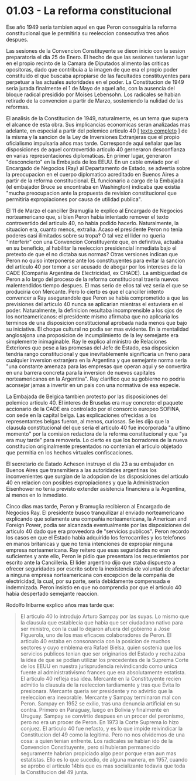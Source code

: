# 01.03 - La reforma constitucional

Ese año 1949 seria tambien aquel en que Peron conseguiria la reforma constitucional que le permitiria su reeleccion consecutiva tres años despues.

Las sesiones de la Convencion Constituyente se dieon inicio con la sesion preparatoria el dia 25 de Enero.
El hecho de que las sesiones tuvieran lugar en el propio recinto de la Camara de Diputados alimento las criticas opositoras, dado que contribuia 
a la imagen de que era el propio poder constituido el que buscaba apropiarse de las facultades constituyentes para perpetuar a las actuales
autoridades en el poder.
La Constitucion de 1949 seria jurada finalmente el 1 de Mayo de aquel año, con la ausencia del bloque radical presidido por Moises Lebensohn.
Los radicales se habian retirado de la convencion a partir de Marzo, sosteniendo la nulidad de las reformas.

El analisis de la Constitucion de 1949, naturalmente, es un tema que supera el alcance de esta obra.
Sus implicancias economicas seran analizadas mas adelante, en especial a partir del polemico articulo 40 [ [texto completo](https://www.labaldrich.com.ar/art-40-const-nac-1949-los-servicos-publicos-pertenecen-al-estado-y-no-pueden-ser-enajenados/) ] de la misma y 
la sancion de la Ley de Inversiones Extranjeras que el propio oficialismo impulsaria años mas tarde.
Corresponde aqui señalar que las disposiciones de aquel controvertido articulo 40 gerneraron desconfianza en varias representaciones diplomaticas.
En primer lugar, generaron "desconcierto" en la Embajada de los EEUU. 
En un cable enviado por el Encargado de Negocios (Ray) al Departamento de Estado, 
se advertia sobre la preocupacion en el cuerpo diplomatico acreditado en Buenos Aires a partir de la reforma constitucional.
EL funcionario a cargo de la Embajada (el embajador Bruce se encontraba en Washington) indicaba que existia 
"mucha preocupacion ante la propuesta de revision constitucional que permitiria expropiaciones por causa de utilidad publica".

El 11 de Marzo el canciller Bramuglia le explico al Encargado de Negocios norteamericano que, 
si bien Peron habia intentado remover el texto controvertido del articulo 40, 
no habia podido hacerlo.
Naturalmente, la situacion era, cuanto menos, extraña.
Acaso el presidente Peron no tenia poderes casi ilimitados sobre su tropa?
O tal vez el lider no queria "interferir" con una Convencion Constituyente que, en definitiva, actuaba en su beneficio, 
al habilitar la reeleccion presidencial inmediata bajo el pretexto de que el no dictaba sus normas?
Otras versiones indican que Peron no quiso interponerse ante los constituyentes 
para evitar la sancion del articulo 40 por temor a ser acusado de abogar por los intereses de la CADE 
(Compañia Argentina de Electricidad, ex CHADE).
La ambiguedad de Peron a lo largo del proceso de la reforma constitucional traeria nuevos malentendidos tiempo despues.
El mas serio de ellos tal vez seria el que se produciria con Mercante.
Pero lo cierto es que el canciller intento convencer a Ray asegurandole que Peron se habia comprometido a que las previsiones del articulo 40
nunca se aplicarian mientras el estuviera en el poder.
Naturalmente, la definicion resultaba incomprensible a los ojos de los norteamericanos: 
el presidente mismo afirmaba que no aplicaria los terminos de una disposicion constitucional aprobada nada menos que bajo su iniciativa.
El choque cultural no podia ser mas evidente.
En la mentalidad anglosajona una proposicion de incumplimiento de la ley semejante era simplemente inimaginable.
Ray le explico al ministro de Relaciones Exteriores que pese a las promesas del Jefe de Estado, esa disposicion tendria rango constitucional
y que inevitablemente significaria un freno para cualquier inversion extranjera en la Argentina y que semejante norma seria 
"una constante amenaza para las empresas que operan aqui y se convertira en una barrera concreta para la inversion de nuevos capitales
norteamericanos en la Argentina".
Ray clarifico que su gobierno no podria aconsejar jamas a invertir en un pais con una normativa de esa especie.

La Embajada de Belgica tambien protesto por las disposiciones del polemico articulo 40.
El interes de Bruselas era muy concreto:
el paquete accionario de la CADE era controlado por el consorcio europeo SOFINA, con sede en la capital belga.
Las explicaciones ofrecidas a los representantes belgas fueron, al menos, curiosas.
Se les dijo que la clausula constitucional del que seria el articulo 40 
fue incorporada "a ultimo momento" por la comision redactora de la reforma constitucional
y que "ya era muy tarde" para removerla.
Lo cierto es que los borradores de la nueva constitucion originalmente presentados no contenian el articulo objetado
que permitia en los hechos virtuales confiscaciones.

El secretario de Eatado Acheson instruyo el dia 23 a su embajador en Buenos Aires que transmitiera a las autoridades argentinas 
los inconvenientes que surgian de la adopcion de las disposiciones del articulo 40 en relacion con posibles expropiaciones y que la
Administracion Eisenhower no tenia previsto extender asistencia financiera a la Argentina, al menos en lo inmediato.

Cinco dias mas tarde, Peron y Bramuglia recibieron al Encargado de Negocios Ray.
El presidente busco tranquilizar al enviado norteamericano explicando que solamente una compañia norteamericana,
la American and Foreign Power, podia ser alcanzada eventualmente por las disposiciones del articulo 40 dado que era proveedora de "servicios publicos".
Peron recordo los casos en que el Estado habia adquirido los ferrocarriles y los telefonos en manos britanicas y 
que no tenia intenciones de expropiar ninguna empresa norteamericana.
Ray reitero que esas seguridades no eran suficientes y ante ello, Peron le pidio que presentara los requerimientos por escrito ante la Cancilleria.
El lider argentino dijo que staba dispuesto a ofrecer seguridades por escrito sobre la inexistencia de voluntad de afectar a ninguna empresa
norteamericana con excepcion de la compañia de electricidad, la cual, por su parte, seria debidamente compensada e indemnizada.
Peron insistio en que no comprendia por que el articulo 40 habia despertado semejante reaccion.

Rodolfo Iribarne explico a&ntilde;os mas tarde que:
> El articulo 40 lo introdujo Arturo Sampay por las suyas.
> Lo mismo que la clausula que establecia que habia que ser ciudadano nativo para ser ministro,
> con la cual lo dejaron afuera del gobierno a Jose Figuerola, uno de los mas eficaces colaboradores de Peron.
> El articulo 40 estaba en consonancia con la posicion de muchos sectores y cuyo emblema era Rafael Bielsa,
> quien sostenia que los servicios publicos tenian que ser originarios del Estado y
> rechazaba la idea de que se podian utilizar los precedentes de la Suprema Corte de los EEUU en nuestra jurisprudencia
> reivindicando como unica fuente al administrativismo frances que era absolutamente estatista.
> El articulo 40 refleja esa idea.
> Mercante en la Constituyente recien admitio la clausula de la reeleccion tardiamente y tras que Evita lo presionara.
> Mercante queria ser presidente y no advirtio que la reeleccion era inexorable.
> Mercante y Sampay terminaron mal con Peron.
> Sampay en 1952 se exilio, tras una denuncia artificial en su contra.
> Primero en Paraguay, luego en Bolivia y finalmente en Uruguay.
> Sampay se convirtio despues en un procer del peronismo, pero no era un procer de Peron.
> En 1973 la Corte Suprema lo hizo conjuez.
> El articulo 40 fue nefasto, y es lo que impide reivindicar la Constitucion del 49 como la legitima.
> Pero no nos olvidemos de una cosa:
> a quien tenian enfrente.
> Los radicales se habian ido de la Convencion Constituyente, pero si hubieran permanecido seguramente habrian propiciado algo peor porque eran aun mas estatistas.
> Ello es lo que sucedio, de alguna manera, en 1957, cuando se aprobo el articulo 14bis que es mas socializante todavia que toda la Constitucion del 49 junta.
> 
